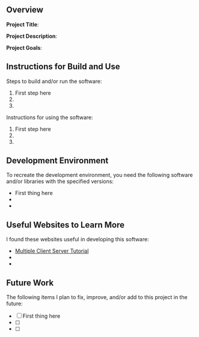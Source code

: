 ## Overview

**Project Title**:

**Project Description**:

**Project Goals**:

## Instructions for Build and Use

Steps to build and/or run the software:

1. First step here
2.
3.

Instructions for using the software:

1. First step here
2.
3.

## Development Environment 

To recreate the development environment, you need the following software and/or libraries with the specified versions:

* First thing here
*
*

## Useful Websites to Learn More

I found these websites useful in developing this software:

* [Multiple Client Server Tutorial](https://www.youtube.com/watch?v=3QiPPX-KeSc)
*
*

## Future Work

The following items I plan to fix, improve, and/or add to this project in the future:

* [ ] First thing here
* [ ]
* [ ]
